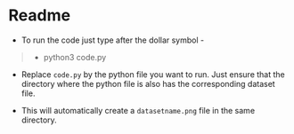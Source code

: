# Readme

- To run the code just type after the dollar symbol - 
> - python3 code.py
- Replace `code.py` by the python file you want to run. Just ensure that the directory where the 
python file is also has the corresponding dataset file.


- This will automatically create a `datasetname.png` file in the same directory.